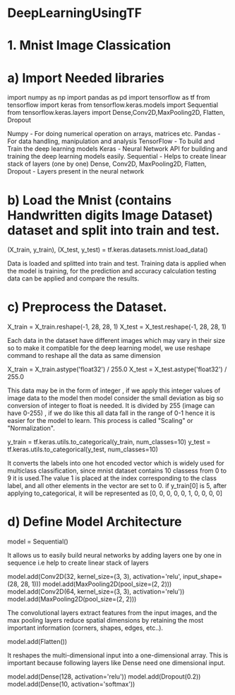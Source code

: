 # DeepLearningUsingTF

# 1. Mnist Image Classication

# a) Import Needed libraries

import numpy as np
import pandas as pd
import tensorflow as tf
from tensorflow import keras
from tensorflow.keras.models import Sequential
from tensorflow.keras.layers import Dense,Conv2D,MaxPooling2D, Flatten, Dropout

Numpy - For doing numerical operation on arrays, matrices etc.
Pandas - For data handling, manipulation and analysis
TensorFlow - To build and Train the deep learning models
Keras - Neural Network API for building and training the deep learning models easily.
Sequential - Helps to create linear stack of layers (one by one)
Dense, Conv2D, MaxPooling2D, Flatten, Dropout - Layers present in the neural network

# b) Load the Mnist (contains Handwritten digits Image Dataset) dataset and split into train and test.

(X_train, y_train), (X_test, y_test) = tf.keras.datasets.mnist.load_data()

Data is loaded and splitted into train and test. Training data is applied when the model is training, for the prediction and accuracy calculation testing data can be applied and compare the results.

# c) Preprocess the Dataset.

X_train = X_train.reshape(-1, 28, 28, 1)
X_test = X_test.reshape(-1, 28, 28, 1)

Each data in the dataset have different images which may vary in their size so to make it compatible for the deep learning model, we use reshape command to reshape all the data as same dimension

X_train = X_train.astype('float32') / 255.0 
X_test = X_test.astype('float32') / 255.0

This data may be in the form of integer , if we apply this integer values of image data to the model then model consider the small deviation as big so conversion of integer to float is needed.
It is divided by 255 (image can have 0-255)  , if we do like this all data fall in the range of 0-1 hence it is easier for the model to learn. This process is called "Scaling" or "Normalization".

y_train = tf.keras.utils.to_categorical(y_train, num_classes=10)
y_test = tf.keras.utils.to_categorical(y_test, num_classes=10)

It converts the labels into one hot encoded vector which is widely used for multiclass classification, since mnist dataset contains 10 classess from 0 to 9 it is used.The value 1 is placed at the index corresponding to the class label, and all other elements in the vector are set to 0.
if y_train[0] is 5, after applying to_categorical, it will be represented as [0, 0, 0, 0, 0, 1, 0, 0, 0, 0]

# d) Define Model Architecture

model = Sequential()

It allows us to easily build neural networks by adding layers one by one in sequence i.e help to create linear stack of layers

model.add(Conv2D(32, kernel_size=(3, 3), activation='relu', input_shape=(28, 28, 1)))
model.add(MaxPooling2D(pool_size=(2, 2)))
model.add(Conv2D(64, kernel_size=(3, 3), activation='relu'))
model.add(MaxPooling2D(pool_size=(2, 2)))

The convolutional layers extract features from the input images, and the max pooling layers reduce spatial dimensions by retaining the most important information (corners, shapes, edges, etc..).

model.add(Flatten())

It reshapes the multi-dimensional input into a one-dimensional array. This is important because following layers like Dense need one dimensional input.

model.add(Dense(128, activation='relu'))
model.add(Dropout(0.2))
model.add(Dense(10, activation='softmax'))

